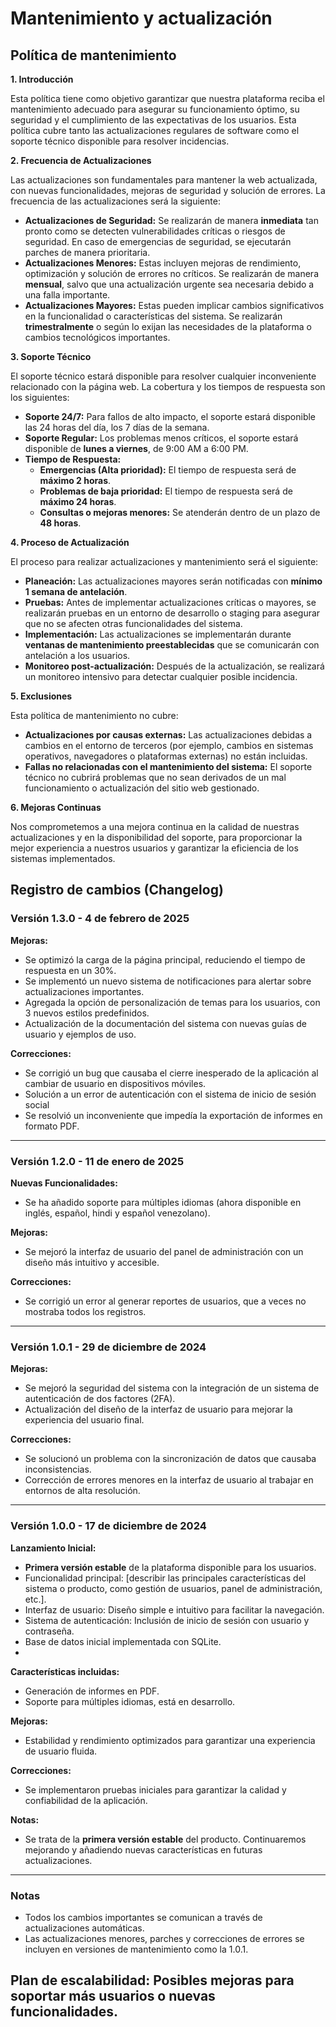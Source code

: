 # **Mantenimiento y actualización**

## **Política de mantenimiento**

**1. Introducción**

Esta política tiene como objetivo garantizar que nuestra plataforma reciba el mantenimiento adecuado para asegurar su funcionamiento óptimo, su seguridad y el cumplimiento de las expectativas de los usuarios. Esta política cubre tanto las actualizaciones regulares de software como el soporte técnico disponible para resolver incidencias.

**2. Frecuencia de Actualizaciones**

Las actualizaciones son fundamentales para mantener la web actualizada, con nuevas funcionalidades, mejoras de seguridad y solución de errores. La frecuencia de las actualizaciones será la siguiente:

- **Actualizaciones de Seguridad:** Se realizarán de manera **inmediata** tan pronto como se detecten vulnerabilidades críticas o riesgos de seguridad. En caso de emergencias de seguridad, se ejecutarán parches de manera prioritaria.
- **Actualizaciones Menores:** Estas incluyen mejoras de rendimiento, optimización y solución de errores no críticos. Se realizarán de manera **mensual**, salvo que una actualización urgente sea necesaria debido a una falla importante.
- **Actualizaciones Mayores:** Estas pueden implicar cambios significativos en la funcionalidad o características del sistema. Se realizarán **trimestralmente** o según lo exijan las necesidades de la plataforma o cambios tecnológicos importantes.

**3. Soporte Técnico**

El soporte técnico estará disponible para resolver cualquier inconveniente relacionado con la página web. La cobertura y los tiempos de respuesta son los siguientes:

- **Soporte 24/7:** Para fallos de alto impacto, el soporte estará disponible las 24 horas del día, los 7 días de la semana.
- **Soporte Regular:** Los problemas menos críticos, el soporte estará disponible de **lunes a viernes**, de 9:00 AM a 6:00 PM.
- **Tiempo de Respuesta:**
  - **Emergencias (Alta prioridad):** El tiempo de respuesta será de **máximo 2 horas**.
  - **Problemas de baja prioridad:** El tiempo de respuesta será de **máximo 24 horas**.
  - **Consultas o mejoras menores:** Se atenderán dentro de un plazo de **48 horas**.

**4. Proceso de Actualización**

El proceso para realizar actualizaciones y mantenimiento será el siguiente:

  - **Planeación:** Las actualizaciones mayores serán notificadas con **mínimo 1 semana de antelación**.
  - **Pruebas:** Antes de implementar actualizaciones críticas o mayores, se realizarán pruebas en un entorno de desarrollo o staging para asegurar que no se afecten otras funcionalidades del sistema.
  - **Implementación:** Las actualizaciones se implementarán durante **ventanas de mantenimiento preestablecidas** que se comunicarán con antelación a los usuarios.
  - **Monitoreo post-actualización:** Después de la actualización, se realizará un monitoreo intensivo para detectar cualquier posible incidencia.

**5. Exclusiones**

Esta política de mantenimiento no cubre:

  - **Actualizaciones por causas externas:** Las actualizaciones debidas a cambios en el entorno de terceros (por ejemplo, cambios en sistemas operativos, navegadores o plataformas externas) no están incluidas.
  - **Fallas no relacionadas con el mantenimiento del sistema:** El soporte técnico no cubrirá problemas que no sean derivados de un mal funcionamiento o actualización del sitio web gestionado.

**6. Mejoras Continuas**

Nos comprometemos a una mejora continua en la calidad de nuestras actualizaciones y en la disponibilidad del soporte, para proporcionar la mejor experiencia a nuestros usuarios y garantizar la eficiencia de los sistemas implementados.

## **Registro de cambios (Changelog)**

### **Versión 1.3.0 - 4 de febrero de 2025**

**Mejoras:**

- Se optimizó la carga de la página principal, reduciendo el tiempo de respuesta en un 30%.
- Se implementó un nuevo sistema de notificaciones para alertar sobre actualizaciones importantes.
- Agregada la opción de personalización de temas para los usuarios, con 3 nuevos estilos predefinidos.
- Actualización de la documentación del sistema con nuevas guías de usuario y ejemplos de uso.
  
**Correcciones:**

- Se corrigió un bug que causaba el cierre inesperado de la aplicación al cambiar de usuario en dispositivos móviles.
- Solución a un error de autenticación con el sistema de inicio de sesión social
- Se resolvió un inconveniente que impedía la exportación de informes en formato PDF.

---

### **Versión 1.2.0 - 11 de enero de 2025**

**Nuevas Funcionalidades:**

- Se ha añadido soporte para múltiples idiomas (ahora disponible en inglés, español, hindi y español venezolano).

**Mejoras:**

- Se mejoró la interfaz de usuario del panel de administración con un diseño más intuitivo y accesible.

**Correcciones:**

- Se corrigió un error al generar reportes de usuarios, que a veces no mostraba todos los registros.

---

### **Versión 1.0.1 - 29 de diciembre de 2024**

**Mejoras:**

- Se mejoró la seguridad del sistema con la integración de un sistema de autenticación de dos factores (2FA).
- Actualización del diseño de la interfaz de usuario para mejorar la experiencia del usuario final.

**Correcciones:**

- Se solucionó un problema con la sincronización de datos que causaba inconsistencias.
- Corrección de errores menores en la interfaz de usuario al trabajar en entornos de alta resolución.

---

### **Versión 1.0.0 - 17 de diciembre de 2024**

**Lanzamiento Inicial:**

- **Primera versión estable** de la plataforma disponible para los usuarios.
- Funcionalidad principal: [describir las principales características del sistema o producto, como gestión de usuarios, panel de administración, etc.].
- Interfaz de usuario: Diseño simple e intuitivo para facilitar la navegación.
- Sistema de autenticación: Inclusión de inicio de sesión con usuario y contraseña.
- Base de datos inicial implementada con SQLite.
- 
**Características incluidas:**

- Generación de informes en PDF.
- Soporte para múltiples idiomas, está en desarrollo.

**Mejoras:**

- Estabilidad y rendimiento optimizados para garantizar una experiencia de usuario fluida.

**Correcciones:**

- Se implementaron pruebas iniciales para garantizar la calidad y confiabilidad de la aplicación.

**Notas:**

- Se trata de la **primera versión estable** del producto. Continuaremos mejorando y añadiendo nuevas características en futuras actualizaciones.

---

### **Notas**

- Todos los cambios importantes se comunican a través de actualizaciones automáticas.
- Las actualizaciones menores, parches y correcciones de errores se incluyen en versiones de mantenimiento como la 1.0.1.


## **Plan de escalabilidad**: Posibles mejoras para soportar más usuarios o nuevas funcionalidades.
